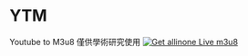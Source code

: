 # YTM
Youtube to M3u8
僅供學術研究使用
[![Get allinone Live m3u8](https://github.com/wilsonYM/YTM/actions/workflows/allinone.yml/badge.svg)](https://github.com/wilsonYM/YTM/actions/workflows/allinone.yml)

